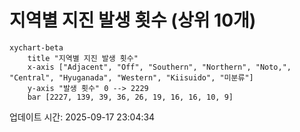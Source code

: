 # 지역별 지진 발생 횟수 (상위 10개)

```mermaid
xychart-beta
    title "지역별 지진 발생 횟수"
    x-axis ["Adjacent", "Off", "Southern", "Northern", "Noto,", "Central", "Hyuganada", "Western", "Kiisuido", "미분류"]
    y-axis "발생 횟수" 0 --> 2229
    bar [2227, 139, 39, 36, 26, 19, 16, 16, 10, 9]
```

업데이트 시간: 2025-09-17 23:04:34

